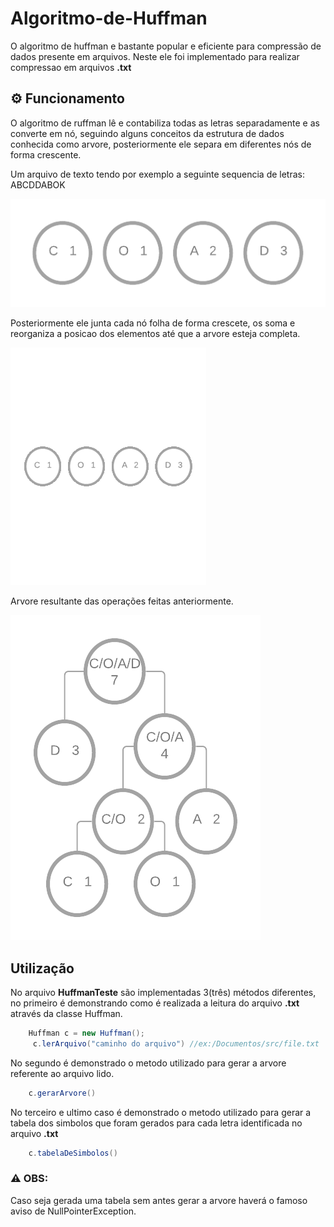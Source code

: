 # Algoritmo-de-Huffman
O algoritmo de huffman e bastante popular e eficiente para compressão de dados presente em arquivos. Neste ele foi implementado para realizar compressao em arquivos **.txt** 

## :gear: Funcionamento
O algoritmo de ruffman lê e contabiliza todas as letras separadamente e as converte em nó, seguindo alguns conceitos da estrutura de dados conhecida como arvore, posteriormente ele separa em diferentes nós de forma crescente.  

Um arquivo de texto tendo por exemplo a seguinte sequencia de letras: ABCDDABOK

![imagemExemplo](https://github.com/thomasmaikon/Algoritmo-de-Huffman/blob/main/public/1.png)

Posteriormente ele junta cada nó folha de forma crescete, os soma e reorganiza a posicao dos elementos até que a arvore esteja completa.

![animacao](https://github.com/thomasmaikon/Algoritmo-de-Huffman/blob/main/public/animacao.gif)
    
Arvore resultante das operações feitas anteriormente.

![imagem](https://github.com/thomasmaikon/Algoritmo-de-Huffman/blob/main/public/ARVORE.png)

## Utilização
No arquivo **HuffmanTeste** são implementadas 3(três) métodos diferentes, no primeiro é demonstrando como é realizada a leitura do arquivo **.txt** através da classe Huffman.  

```java 
    Huffman c = new Huffman();    
     c.lerArquivo("caminho do arquivo") //ex:/Documentos/src/file.txt
``` 

No segundo é demonstrado o metodo utilizado para gerar a arvore referente ao arquivo lido.  

```java 
    c.gerarArvore()
``` 

No terceiro e ultimo caso é demonstrado o metodo utilizado para gerar a tabela dos simbolos que foram gerados para cada letra identificada no arquivo **.txt**

```java 
    c.tabelaDeSimbolos()
``` 


### :warning: OBS:
Caso seja gerada uma tabela sem antes gerar a arvore haverá o famoso aviso de NullPointerException.
